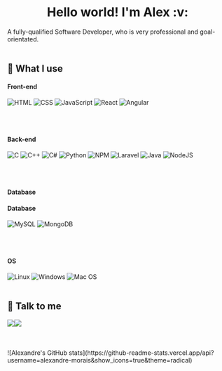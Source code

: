 # 
<h1 align="center">Hello world! I'm Alex :v:</h1>



A fully-qualified Software Developer, who is very professional and goal-orientated. 
<br />
<br />

## 🧠 What I use

#### **Front-end**

![HTML](https://img.shields.io/badge/HTML5-E34F26?style=for-the-badge&logo=html5&logoColor=white) 
![CSS](https://img.shields.io/badge/CSS3-1572B6?style=for-the-badge&logo=css3&logoColor=white)
![JavaScript](https://img.shields.io/badge/JavaScript-323330?style=for-the-badge&logo=javascript&logoColor=F7DF1E)
![React](https://img.shields.io/badge/React-20232A?style=for-the-badge&logo=react&logoColor=61DAFB)
![Angular](https://img.shields.io/badge/Angular-DD0031?style=for-the-badge&logo=angular&logoColor=white)

<br />
<br />

#### **Back-end**

![C](https://img.shields.io/badge/C-00599C?style=for-the-badge&logo=c&logoColor=white)
![C++](https://img.shields.io/badge/C%2B%2B-00599C?style=for-the-badge&logo=c%2B%2B&logoColor=white)
![C#](https://img.shields.io/badge/C%23-239120?style=for-the-badge&logo=c-sharp&logoColor=white)
![Python](https://img.shields.io/badge/Python-3776AB?style=for-the-badge&logo=python&logoColor=white)
![NPM](https://img.shields.io/badge/NPM-CB3837?style=for-the-badge&logo=npm&logoColor=white)
![Laravel](https://img.shields.io/badge/Laravel-FF2D20?style=for-the-badge&logo=laravel&logoColor=white)
![Java](https://img.shields.io/badge/java-%23ED8B00.svg?style=for-the-badge&logo=java&logoColor=white)
![NodeJS](https://img.shields.io/badge/Node.js-339933?style=for-the-badge&logo=nodedotjs&logoColor=white)



<br />
<br />

#### **Database**

#### **Database**

![MySQL](https://img.shields.io/badge/MySQL-4479A1?style=for-the-badge&logo=mysql&logoColor=white)
![MongoDB](https://img.shields.io/badge/MongoDB-47A248?style=for-the-badge&logo=mongodb&logoColor=white)




<br />
<br />


#### **OS**

![Linux](https://img.shields.io/badge/Linux-FCC624?style=for-the-badge&logo=linux&logoColor=black)
![Windows](https://img.shields.io/badge/Windows-0078D6?style=for-the-badge&logo=windows&logoColor=white)
![Mac OS](https://img.shields.io/badge/mac%20os-000000?style=for-the-badge&logo=macos&logoColor=F0F0F0)
<br />
<br />



## 💬 Talk to me
<div style="display: flex">
  <a href="https://www.linkedin.com/in/alex-morais00/"><img src="https://img.shields.io/badge/LinkedIn-0077B5?style=for-the-badge&logo=linkedin&logoColor=white" /></a>
  <a href="mailto:alexandre.moraisf@gmail.com"><img src="https://img.shields.io/badge/Gmail-D14836?style=for-the-badge&logo=gmail&logoColor=white" /></a>
  


</div>
<br />
</div>
<br />
<br />


<div>
  ![Alexandre's GitHub stats](https://github-readme-stats.vercel.app/api?username=alexandre-morais&show_icons=true&theme=radical)

</div>
  

